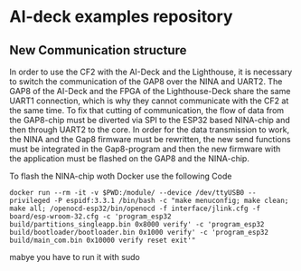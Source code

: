 # AI-deck examples repository

## New Communication structure

In order to use the CF2 with the AI-Deck and the Lighthouse, it is necessary to switch the communication of the GAP8 over the NINA and UART2.
The GAP8 of the AI-Deck and the FPGA of the Lighthouse-Deck share the same UART1 connection, which is why they cannot communicate with the CF2 at the same time. To fix that cutting of communication, the flow of data from the GAP8-chip must be diverted via SPI to the ESP32 based NINA-chip and then through UART2 to the core.
In order for the data transmission to work, the NINA and the Gap8 firmware must be rewritten, the new send functions must be integrated in the Gap8-program and then the new firmware with the application must be flashed on the GAP8 and the NINA-chip.

To flash the NINA-chip woth Docker use the following Code

```
docker run --rm -it -v $PWD:/module/ --device /dev/ttyUSB0 --privileged -P espidf:3.3.1 /bin/bash -c "make menuconfig; make clean; make all; /openocd-esp32/bin/openocd -f interface/jlink.cfg -f board/esp-wroom-32.cfg -c 'program_esp32 build/partitions_singleapp.bin 0x8000 verify' -c 'program_esp32 build/bootloader/bootloader.bin 0x1000 verify' -c 'program_esp32 build/main_com.bin 0x10000 verify reset exit'"
```

mabye you have to run it with sudo
